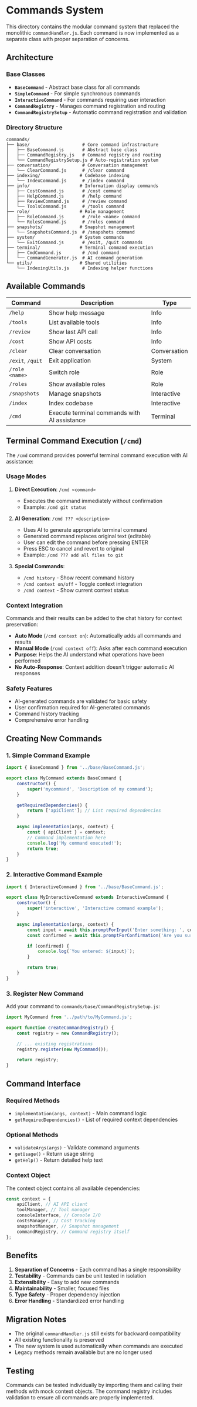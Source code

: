 # Commands System

This directory contains the modular command system that replaced the monolithic `commandHandler.js`. Each command is now implemented as a separate class with proper separation of concerns.

## Architecture

### Base Classes

- **`BaseCommand`** - Abstract base class for all commands
- **`SimpleCommand`** - For simple synchronous commands
- **`InteractiveCommand`** - For commands requiring user interaction
- **`CommandRegistry`** - Manages command registration and routing
- **`CommandRegistrySetup`** - Automatic command registration and validation

### Directory Structure

```
commands/
├── base/                    # Core command infrastructure
│   ├── BaseCommand.js       # Abstract base class
│   ├── CommandRegistry.js   # Command registry and routing
│   └── CommandRegistrySetup.js # Auto-registration system
├── conversation/            # Conversation management
│   └── ClearCommand.js      # /clear command
├── indexing/               # Codebase indexing
│   └── IndexCommand.js      # /index command
├── info/                   # Information display commands
│   ├── CostCommand.js       # /cost command
│   ├── HelpCommand.js       # /help command
│   ├── ReviewCommand.js     # /review command
│   └── ToolsCommand.js      # /tools command
├── role/                   # Role management
│   ├── RoleCommand.js       # /role <name> command
│   └── RolesCommand.js      # /roles command
├── snapshots/              # Snapshot management
│   └── SnapshotsCommand.js  # /snapshots command
├── system/                 # System commands
│   └── ExitCommand.js       # /exit, /quit commands
├── terminal/               # Terminal command execution
│   ├── CmdCommand.js        # /cmd command
│   └── CommandGenerator.js  # AI command generation
└── utils/                  # Shared utilities
    └── IndexingUtils.js     # Indexing helper functions
```

## Available Commands

| Command          | Description                                  | Type         |
| ---------------- | -------------------------------------------- | ------------ |
| `/help`          | Show help message                            | Info         |
| `/tools`         | List available tools                         | Info         |
| `/review`        | Show last API call                           | Info         |
| `/cost`          | Show API costs                               | Info         |
| `/clear`         | Clear conversation                           | Conversation |
| `/exit`, `/quit` | Exit application                             | System       |
| `/role <name>`   | Switch role                                  | Role         |
| `/roles`         | Show available roles                         | Role         |
| `/snapshots`     | Manage snapshots                             | Interactive  |
| `/index`         | Index codebase                               | Interactive  |
| `/cmd`           | Execute terminal commands with AI assistance | Terminal     |

## Terminal Command Execution (`/cmd`)

The `/cmd` command provides powerful terminal command execution with AI assistance:

### Usage Modes

1. **Direct Execution**: `/cmd <command>`

    - Executes the command immediately without confirmation
    - Example: `/cmd git status`

2. **AI Generation**: `/cmd ??? <description>`

    - Uses AI to generate appropriate terminal command
    - Generated command replaces original text (editable)
    - User can edit the command before pressing ENTER
    - Press ESC to cancel and revert to original
    - Example: `/cmd ??? add all files to git`

3. **Special Commands**:
    - `/cmd history` - Show recent command history
    - `/cmd context on/off` - Toggle context integration
    - `/cmd context` - Show current context status

### Context Integration

Commands and their results can be added to the chat history for context preservation:

- **Auto Mode** (`/cmd context on`): Automatically adds all commands and results
- **Manual Mode** (`/cmd context off`): Asks after each command execution
- **Purpose**: Helps the AI understand what operations have been performed
- **No Auto-Response**: Context addition doesn't trigger automatic AI responses

### Safety Features

- AI-generated commands are validated for basic safety
- User confirmation required for AI-generated commands
- Command history tracking
- Comprehensive error handling

## Creating New Commands

### 1. Simple Command Example

```javascript
import { BaseCommand } from '../base/BaseCommand.js';

export class MyCommand extends BaseCommand {
    constructor() {
        super('mycommand', 'Description of my command');
    }

    getRequiredDependencies() {
        return ['apiClient']; // List required dependencies
    }

    async implementation(args, context) {
        const { apiClient } = context;
        // Command implementation here
        console.log('My command executed!');
        return true;
    }
}
```

### 2. Interactive Command Example

```javascript
import { InteractiveCommand } from '../base/BaseCommand.js';

export class MyInteractiveCommand extends InteractiveCommand {
    constructor() {
        super('interactive', 'Interactive command example');
    }

    async implementation(args, context) {
        const input = await this.promptForInput('Enter something: ', context);
        const confirmed = await this.promptForConfirmation('Are you sure?', context);

        if (confirmed) {
            console.log(`You entered: ${input}`);
        }

        return true;
    }
}
```

### 3. Register New Command

Add your command to `commands/base/CommandRegistrySetup.js`:

```javascript
import MyCommand from '../path/to/MyCommand.js';

export function createCommandRegistry() {
    const registry = new CommandRegistry();

    // ... existing registrations
    registry.register(new MyCommand());

    return registry;
}
```

## Command Interface

### Required Methods

- `implementation(args, context)` - Main command logic
- `getRequiredDependencies()` - List of required context dependencies

### Optional Methods

- `validateArgs(args)` - Validate command arguments
- `getUsage()` - Return usage string
- `getHelp()` - Return detailed help text

### Context Object

The context object contains all available dependencies:

```javascript
const context = {
    apiClient, // AI API client
    toolManager, // Tool manager
    consoleInterface, // Console I/O
    costsManager, // Cost tracking
    snapshotManager, // Snapshot management
    commandRegistry, // Command registry itself
};
```

## Benefits

1. **Separation of Concerns** - Each command has a single responsibility
2. **Testability** - Commands can be unit tested in isolation
3. **Extensibility** - Easy to add new commands
4. **Maintainability** - Smaller, focused files
5. **Type Safety** - Proper dependency injection
6. **Error Handling** - Standardized error handling

## Migration Notes

- The original `commandHandler.js` still exists for backward compatibility
- All existing functionality is preserved
- The new system is used automatically when commands are executed
- Legacy methods remain available but are no longer used

## Testing

Commands can be tested individually by importing them and calling their methods with mock context objects. The command registry includes validation to ensure all commands are properly implemented.
